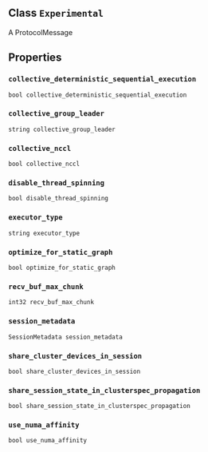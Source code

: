 

## Class  `Experimental` 
A ProtocolMessage



## Properties


###  `collective_deterministic_sequential_execution` 
 `bool collective_deterministic_sequential_execution` 



###  `collective_group_leader` 
 `string collective_group_leader` 



###  `collective_nccl` 
 `bool collective_nccl` 



###  `disable_thread_spinning` 
 `bool disable_thread_spinning` 



###  `executor_type` 
 `string executor_type` 



###  `optimize_for_static_graph` 
 `bool optimize_for_static_graph` 



###  `recv_buf_max_chunk` 
 `int32 recv_buf_max_chunk` 



###  `session_metadata` 
 `SessionMetadata session_metadata` 



###  `share_cluster_devices_in_session` 
 `bool share_cluster_devices_in_session` 



###  `share_session_state_in_clusterspec_propagation` 
 `bool share_session_state_in_clusterspec_propagation` 



###  `use_numa_affinity` 
 `bool use_numa_affinity` 

